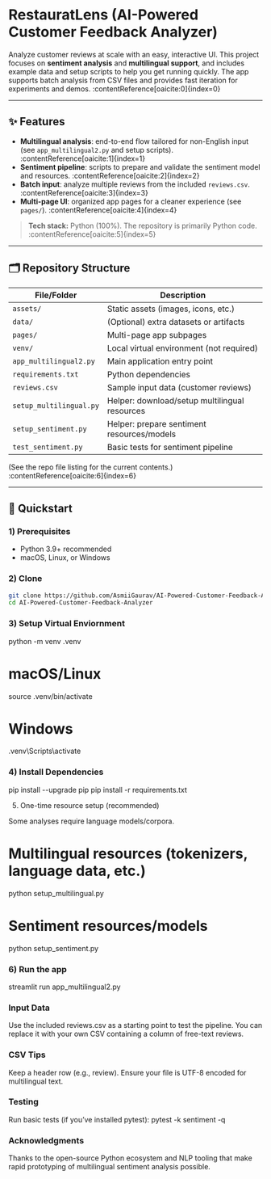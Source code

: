 # RestauratLens (AI-Powered Customer Feedback Analyzer)

Analyze customer reviews at scale with an easy, interactive UI. This project focuses on **sentiment analysis** and **multilingual support**, and includes example data and setup scripts to help you get running quickly. The app supports batch analysis from CSV files and provides fast iteration for experiments and demos. :contentReference[oaicite:0]{index=0}

---

## ✨ Features

- **Multilingual analysis**: end-to-end flow tailored for non-English input (see `app_multilingual2.py` and setup scripts). :contentReference[oaicite:1]{index=1}  
- **Sentiment pipeline**: scripts to prepare and validate the sentiment model and resources. :contentReference[oaicite:2]{index=2}  
- **Batch input**: analyze multiple reviews from the included `reviews.csv`. :contentReference[oaicite:3]{index=3}  
- **Multi-page UI**: organized app pages for a cleaner experience (see `pages/`). :contentReference[oaicite:4]{index=4}

> **Tech stack:** Python (100%). The repository is primarily Python code. :contentReference[oaicite:5]{index=5}

---

## 🗂️ Repository Structure

| File/Folder             | Description                                        |
|--------------------------|----------------------------------------------------|
| `assets/`               | Static assets (images, icons, etc.)                |
| `data/`                 | (Optional) extra datasets or artifacts             |
| `pages/`                | Multi-page app subpages                            |
| `venv/`                 | Local virtual environment (not required)           |
| `app_multilingual2.py`  | Main application entry point                        |
| `requirements.txt`      | Python dependencies                                |
| `reviews.csv`           | Sample input data (customer reviews)               |
| `setup_multilingual.py` | Helper: download/setup multilingual resources      |
| `setup_sentiment.py`    | Helper: prepare sentiment resources/models         |
| `test_sentiment.py`     | Basic tests for sentiment pipeline                 |


(See the repo file listing for the current contents.) :contentReference[oaicite:6]{index=6}

---

## 🚀 Quickstart

### 1) Prerequisites
- Python 3.9+ recommended
- macOS, Linux, or Windows

### 2) Clone
```bash
git clone https://github.com/AsmiiGaurav/AI-Powered-Customer-Feedback-Analyzer.git
cd AI-Powered-Customer-Feedback-Analyzer
```

### 3) Setup Virtual Enviornment

python -m venv .venv
# macOS/Linux
source .venv/bin/activate
# Windows
.venv\Scripts\activate

### 4) Install Dependencies

pip install --upgrade pip
pip install -r requirements.txt

5) One-time resource setup (recommended)

Some analyses require language models/corpora.
# Multilingual resources (tokenizers, language data, etc.)
python setup_multilingual.py

# Sentiment resources/models

python setup_sentiment.py

### 6) Run the app
   
streamlit run app_multilingual2.py

###  Input Data

Use the included reviews.csv as a starting point to test the pipeline.
You can replace it with your own CSV containing a column of free-text reviews.

### CSV Tips

Keep a header row (e.g., review).
Ensure your file is UTF-8 encoded for multilingual text.

### Testing

Run basic tests (if you’ve installed pytest):
pytest -k sentiment -q

### Acknowledgments

Thanks to the open-source Python ecosystem and NLP tooling that make rapid prototyping of multilingual sentiment analysis possible.




